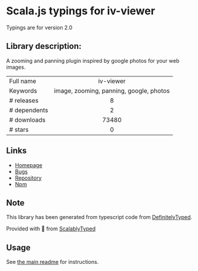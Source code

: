 
# Scala.js typings for iv-viewer

Typings are for version 2.0

## Library description:
A zooming and panning plugin inspired by google photos for your web images.

|                    |                 |
| ------------------ | :-------------: |
| Full name          | iv-viewer |
| Keywords           | image, zooming, panning, google, photos |
| # releases         | 8 |
| # dependents       | 2 |
| # downloads        | 73480 |
| # stars            | 0 |

## Links
- [Homepage](https://github.com/s-yadav/iv-viewer#readme)
- [Bugs](https://github.com/s-yadav/iv-viewer/issues)
- [Repository](https://github.com/s-yadav/iv-viewer)
- [Npm](https://www.npmjs.com/package/iv-viewer)
    


## Note
This library has been generated from typescript code from [DefinitelyTyped](https://definitelytyped.org).

Provided with :purple_heart: from [ScalablyTyped](https://github.com/oyvindberg/ScalablyTyped)

## Usage
See [the main readme](../../readme.md) for instructions.


